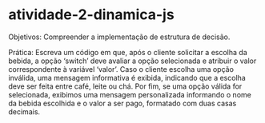 # atividade-2-dinamica-js
Objetivos: Compreender a implementação de estrutura de decisão.

Prática:
Escreva um código em que, após o cliente solicitar a escolha da bebida, a opção ‘switch’ deve avaliar a opção selecionada e atribuir o valor correspondente à variável ‘valor’. Caso o cliente escolha uma opção inválida, uma mensagem informativa é exibida, indicando que a escolha deve ser feita entre café, leite ou chá. Por fim, se uma opção válida for selecionada, exibimos uma mensagem personalizada informando o nome da bebida escolhida e o valor a ser pago, formatado com duas casas decimais.
